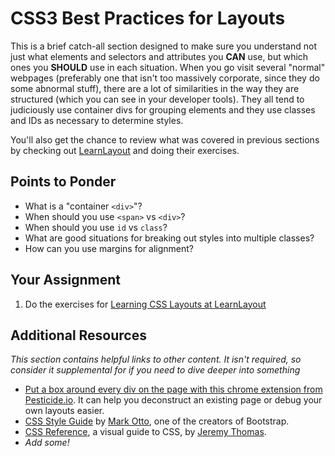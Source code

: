 # CSS3 Best Practices for Layouts

This is a brief catch-all section designed to make sure you understand not just what elements and selectors and attributes you **CAN** use, but which ones you **SHOULD** use in each situation.  When you go visit several "normal" webpages (preferably one that isn't too massively corporate, since they do some abnormal stuff), there are a lot of similarities in the way they are structured (which you can see in your developer tools).  They all tend to judiciously use container divs for grouping elements and they use classes and IDs as necessary to determine styles.

You'll also get the chance to review what was covered in previous sections by checking out [LearnLayout](http://www.learnlayout.com) and doing their exercises.

## Points to Ponder

* What is a "container `<div>`"?
* When should you use `<span>` vs `<div>`?
* When should you use `id` vs `class`?
* What are good situations for breaking out styles into multiple classes?
* How can you use margins for alignment?

## Your Assignment

1. Do the exercises for [Learning CSS Layouts at LearnLayout](http://learnlayout.com/)

## Additional Resources

*This section contains helpful links to other content. It isn't required, so consider it supplemental for if you need to dive deeper into something*

* [Put a box around every div on the page with this chrome extension from Pesticide.io](http://pesticide.io/).  It can help you deconstruct an existing page or debug your own layouts easier.
* [CSS Style Guide](http://codeguide.co/#css) by [Mark Otto](https://github.com/mdo), one of the creators of Bootstrap.
* [CSS Reference](http://cssreference.io/), a visual guide to CSS, by [Jeremy Thomas](https://github.com/jgthms).
* *Add some!*
